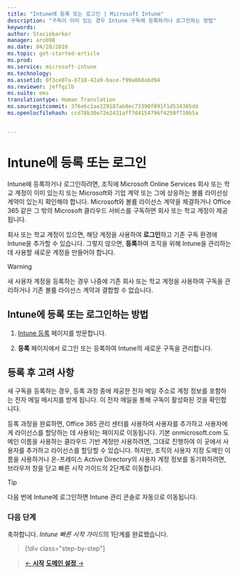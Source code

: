 ```yaml
---
title: "Intune에 등록 또는 로그인 | Microsoft Intune"
description: "구독이 이미 있는 경우 Intune 구독에 등록하거나 로그인하는 방법"
keywords: 
author: Staciebarker
manager: arob98
ms.date: 04/28/2016
ms.topic: get-started-article
ms.prod: 
ms.service: microsoft-intune
ms.technology: 
ms.assetid: 0f3ce07a-b718-42a9-bace-f99a8b8abd94
ms.reviewer: jeffgilb
ms.suite: ems
translationtype: Human Translation
ms.sourcegitcommit: 376e6c1ae229187ab8ec73390f091f1d534365dd
ms.openlocfilehash: ccd78b30e72e2431aff7d4154796f4250f710b5a


---
```



# Intune에 등록 또는 로그인
Intune에 등록하거나 로그인하려면, 조직에 Microsoft Online Services 회사 또는 학교 계정이 이미 있는지 또는 Microsoft와 기업 계약 또는 그에 상응하는 볼륨 라이선싱 계약이 있는지 확인해야 합니다. Microsoft와 볼륨 라이선스 계약을 체결하거나 Office 365 같은 그 밖의 Microsoft 클라우드 서비스를 구독하면 회사 또는 학교 계정이 제공됩니다.

회사 또는 학교 계정이 있으면, 해당 계정을 사용하여 **로그인**하고 기존 구독 환경에 Intune을 추가할 수 있습니다. 그렇지 않으면, **등록**하여 조직을 위해 Intune을 관리하는 데 사용할 새로운 계정을 만들어야 합니다.

>[!WARNING]
>새 사용자 계정을 등록하는 경우 나중에 기존 회사 또는 학교 계정을 사용하여 구독을 관리하거나 기존 볼륨 라이선스 계약과 결합할 수 없습니다.

## Intune에 등록 또는 로그인하는 방법

1.  [Intune 등록](https://portal.office.com/Signup/Signup.aspx?OfferId=40BE278A-DFD1-470a-9EF7-9F2596EA7FF9&dl=INTUNE_A&ali=1#0%20) 페이지를 방문합니다.

2.  **등록** 페이지에서 로그인 또는 등록하여 Intune의 새로운 구독을 관리합니다.

## 등록 후 고려 사항
새 구독을 등록하는 경우, 등록 과정 중에 제공한 전자 메일 주소로 계정 정보를 포함하는 전자 메일 메시지를 받게 됩니다. 이 전자 메일을 통해 구독이 활성화된 것을 확인합니다.

등록 과정을 완료하면, Office 365 관리 센터를 사용하여 사용자를 추가하고 사용자에게 라이선스를 할당하는 데 사용되는 페이지로 이동됩니다. 기본 onmicrosoft.com 도메인 이름을 사용하는 클라우드 기반 계정만 사용하려면, 그대로 진행하여 이 곳에서 사용자를 추가하고 라이선스를 할당할 수 있습니다. 하지만, 조직의 사용자 지정 도메인 이름을 사용하거나 온-프레미스 Active Directory의 사용자 계정 정보를 동기화하려면, 브라우저 창을 닫고 빠른 시작 가이드의 2단계로 이동합니다.

>[!TIP]
> 다음 번에 Intune에 로그인하면 Intune 관리 콘솔로 자동으로 이동됩니다.

### 다음 단계
축하합니다. *Intune 빠른 시작 가이드*의 1단계를 완료했습니다.

>[!div class="step-by-step"]

>[&larr; **시작**](.\start-with-a-paid-subscription-to-microsoft-intune.md)     [**도메인 설정** &rarr;](.\start-with-a-paid-subscription-to-microsoft-intune-step-2.md)  



<!--HONumber=Jul16_HO3-->



